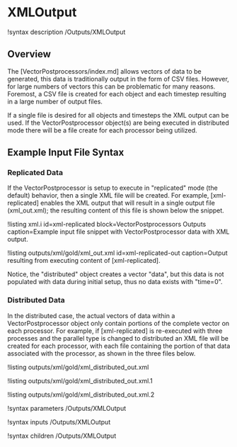 # XMLOutput

!syntax description /Outputs/XMLOutput

## Overview

The [VectorPostprocessors/index.md] allows vectors of data to be generated, this data is
traditionally output in the form of CSV files. However, for large numbers of vectors this can be
problematic for many reasons. Foremost, a CSV file is created for each object and each timestep
resulting in a large number of output files.

If a single file is desired for all objects and timesteps the XML output can be used. If the
VectorPostprocessor object(s) are being executed in distributed mode there will be a file
create for each processor being utilized.

## Example Input File Syntax

### Replicated Data

If the VectorPostprocessor is setup to execute in "replicated" mode (the default) behavior, then
a single XML file will be created. For example, [xml-replicated] enables the XML output that will
result in a single output file (xml_out.xml); the resulting content of this file is shown
below the snippet.

!listing xml.i id=xml-replicated block=VectorPostprocessors Outputs
         caption=Example input file snippet with VectorPostprocessor data with XML output.

!listing outputs/xml/gold/xml_out.xml id=xml-replicated-out
         caption=Output resulting from executing content of [xml-replicated].

Notice, the "distributed" object creates a vector "data", but this data is not populated
with data during initial setup, thus no data exists with "time=0".

### Distributed Data

In the distributed case, the actual vectors of data within a VectorPostprocessor object only
contain portions of the complete vector on each processor. For example, if [xml-replicated]
is re-executed with three processes and the parallel type is changed to distributed an XML file
will be created for each processor, with each file containing the portion of that data
associated with the processor, as shown in the three files below.

!listing outputs/xml/gold/xml_distributed_out.xml

!listing outputs/xml/gold/xml_distributed_out.xml.1

!listing outputs/xml/gold/xml_distributed_out.xml.2

!syntax parameters /Outputs/XMLOutput

!syntax inputs /Outputs/XMLOutput

!syntax children /Outputs/XMLOutput
